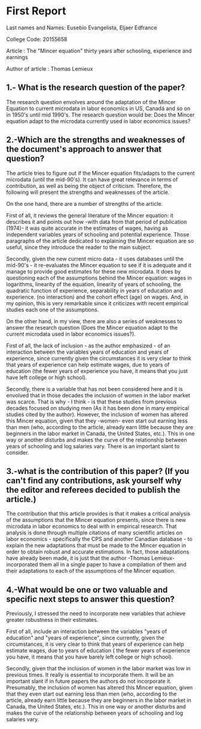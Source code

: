 # First Report

Last names and Names: Eusebio Evangelista, Eljaer Edfrance

College Code: 20155658

Article : The "Mincer equation" thirty years after schooling, experience and earnings

Author of article : Thomas Lemieux

## 1.- What is the research question of the paper?

The research question envolves around the adaptation of the Mincer Equation to current microdata in labor economics in US, Canadá and so on in 1950's until mid 1990's. The research question would be: Does the Mincer equation adapt to the microdata currently used in labor economics issues?

## 2.-Which are the strengths and weaknesses of the document's approach to answer that question?

The article tries to figure out if the Mincer equation fits/adapts to the current microdata (until the mid-90's). It can have great relevance in terms of contribution, as well as being the object of criticism. Therefore, the following will present the strengths and weaknesses of the article.

On the one hand, there are a number of strengths of the article.

First of all, it reviews the general literature of the Mincer equation: it describes it and points out how -with data from that period of publication (1974)- it was quite accurate in the estimates of wages, having as independent variables years of schooling and potential experience. Those paragraphs of the article dedicated to explaining the Mincer equation are so useful, since they introduce the reader to the main subject.

Secondly, given the new current micro data - it uses databases until the mid-90's - it re-evaluates the Mincer equation to see if it is adequate and it manage to provide good estimates for these new microdata. It does by questioning each of the assumptions behind the Mincer equation: wages in logarithms, linearity of the equation, linearity of years of schooling, the quadratic function of experience, separability in years of education and experience. (no interaction) and the cohort effect (age) on wages. And, in my opinion, this is very remarkable since it criticizes with recent empirical studies each one of the assumptions.

On the other hand, in my view, there are also a series of weaknesses to answer the research question (Does the Mincer equation adapt to the current microdata used in labor economics issues?).

First of all, the lack of inclusion - as the author emphasized - of an interaction between the variables years of education and years of experience, since currently given the circumstances it is very clear to think that years of experience can help estimate wages, due to years of education (the fewer years of experience you have, it means that you just have left college or high school).

Secondly, there is a variable that has not been considered here and it is envolved that in those decades the inclusion of women in the labor market was scarce. That is why - I think - is that these studies from previous decades focused on studying men (As it has been done in many empirical studies cited by the author). However, the inclusion of women has altered this Mincer equation, given that they -women- even start out earning less than men (who, according to the article, already earn little because they are beginners in the labor market in Canada, the United States, etc.). This in one way or another disturbs and makes the curve of the relationship between years of schooling and log salaries vary. There is an important slant to consider.



## 3.-what is the contribution of this paper? (If you can't find any contributions, ask yourself why the editor and referees decided to publish the article.)

The contribution that this article provides is that it makes a critical analysis of the assumptions that the Mincer equation presents, since there is new microdata in labor economics to deal with in empirical research. That analysis is done through multiple citations of many scientific articles on labor economics - specifically the CPS and another Canadian database - to explain the new adaptations that must be made to the Mincer equation in order to obtain robust and accurate estimations. In fact, those adaptations have already been made, it is just that the author -Thomas Lemieux- incorporated them all in a single paper to have a compilation of them and their adaptations to each of the assumptions of the Mincer equation.


## 4.-What would be one or two valuable and specific next steps to answer this question?

Previously, I stressed the need to incorporate new variables that achieve greater robustness in their estimates.

First of all, include an interaction between the variables "years of education" and "years of experience", since currently, given the circumstances, it is very clear to think that years of experience can help estimate wages, due to years of education ( the fewer years of experience you have, it means that you have barely left college or high school).

Secondly, given that the inclusion of women in the labor market was low in previous times. It really is essential to incorporate them. It will be an important slant if in future papers the authors do not incorporate it. Presumably, the inclusion of women has altered this Mincer equation, given that they even start out earning less than men (who, according to the article, already earn little because they are beginners in the labor market in Canada, the United States, etc.). This in one way or another disturbs and makes the curve of the relationship between years of schooling and log salaries vary.
